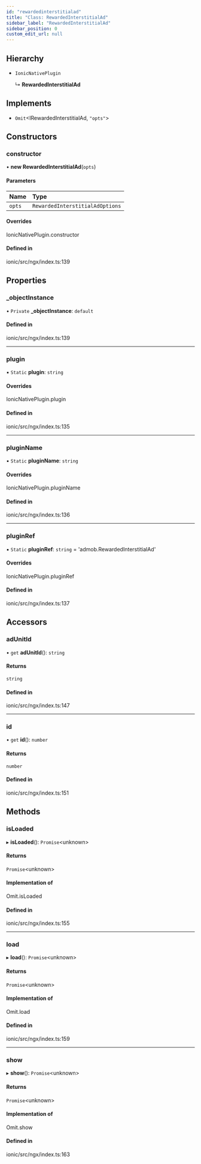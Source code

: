 ```yaml
---
id: "rewardedinterstitialad"
title: "Class: RewardedInterstitialAd"
sidebar_label: "RewardedInterstitialAd"
sidebar_position: 0
custom_edit_url: null
---
```


## Hierarchy

- `IonicNativePlugin`

  ↳ **RewardedInterstitialAd**

## Implements

- `Omit`<IRewardedInterstitialAd, ``"opts"``\>

## Constructors

### constructor

• **new RewardedInterstitialAd**(`opts`)

#### Parameters

| Name | Type |
| :------ | :------ |
| `opts` | `RewardedInterstitialAdOptions` |

#### Overrides

IonicNativePlugin.constructor

#### Defined in

ionic/src/ngx/index.ts:139

## Properties

### \_objectInstance

• `Private` **\_objectInstance**: `default`

#### Defined in

ionic/src/ngx/index.ts:139

___

### plugin

▪ `Static` **plugin**: `string`

#### Overrides

IonicNativePlugin.plugin

#### Defined in

ionic/src/ngx/index.ts:135

___

### pluginName

▪ `Static` **pluginName**: `string`

#### Overrides

IonicNativePlugin.pluginName

#### Defined in

ionic/src/ngx/index.ts:136

___

### pluginRef

▪ `Static` **pluginRef**: `string` = 'admob.RewardedInterstitialAd'

#### Overrides

IonicNativePlugin.pluginRef

#### Defined in

ionic/src/ngx/index.ts:137

## Accessors

### adUnitId

• `get` **adUnitId**(): `string`

#### Returns

`string`

#### Defined in

ionic/src/ngx/index.ts:147

___

### id

• `get` **id**(): `number`

#### Returns

`number`

#### Defined in

ionic/src/ngx/index.ts:151

## Methods

### isLoaded

▸ **isLoaded**(): `Promise`<unknown\>

#### Returns

`Promise`<unknown\>

#### Implementation of

Omit.isLoaded

#### Defined in

ionic/src/ngx/index.ts:155

___

### load

▸ **load**(): `Promise`<unknown\>

#### Returns

`Promise`<unknown\>

#### Implementation of

Omit.load

#### Defined in

ionic/src/ngx/index.ts:159

___

### show

▸ **show**(): `Promise`<unknown\>

#### Returns

`Promise`<unknown\>

#### Implementation of

Omit.show

#### Defined in

ionic/src/ngx/index.ts:163
